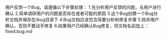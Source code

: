 用户反馈一个Bug，请遵循以下步骤处理：
1.先分析用户反馈的问题，与用户进行确认
2.简单调研用户的问题是否存在或者可能的原因
3.这个Bug创建一个Bug分析文档并保存在/bug目录下
4.Bug文档应该包含简要分析和修复步骤
5.除非用户确认，否则不要动手修复
6.如果用户已经确认Bug修复，将文档名前加上：fixed:bug.md